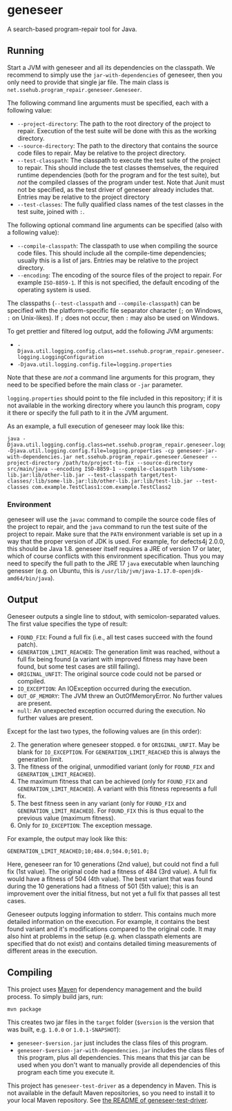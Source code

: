 # geneseer

A search-based program-repair tool for Java.

## Running

Start a JVM with geneseer and all its dependencies on the classpath. We recommend to simply use the
`jar-with-dependencies` of geneseer, then you only need to provide that single jar file. The main class is
`net.ssehub.program_repair.geneseer.Geneseer`.

The following command line arguments must be specified, each with a following value:

* `--project-directory`: The path to the root directory of the project to repair. Execution of the test suite will be
done with this as the working directory.
* `--source-directory`: The path to the directory that contains the source code files to repair. May be relative to the
project directory.
* `--test-classpath`: The classpath to execute the test suite of the project to repair. This should include the test
classes themselves, the required runtime dependencies (both for the program and for the test suite), but *not* the
compiled classes of the program under test. Note that Junit must not be specified, as the test driver of geneseer
already includes that. Entries may be relative to the project directory
* `--test-classes`: The fully qualified class names of the test classes in the test suite, joined with `:`.

The following optional command line arguments can be specified (also with a following value):

* `--compile-classpath`: The classpath to use when compiling the source code files. This should include all the
compile-time dependencies; usually this is a list of jars. Entries may be relative to the project directory.
* `--encoding`: The encoding of the source files of the project to repair. For example `ISO-8859-1`. If this is not
specified, the default encoding of the operating system is used.

The classpaths (`--test-classpath` and `--compile-classpath`) can be specified with the platform-specific file separator
character (`;` on Windows, `:` on Unix-likes). If `;` does not occur, then `:` may also be used on Windows.

To get prettier and filtered log output, add the following JVM arguments:

* `-Djava.util.logging.config.class=net.ssehub.program_repair.geneseer.logging.LoggingConfiguration`
* `-Djava.util.logging.config.file=logging.properties`

Note that these are *not* a command line arguments for this program, they need to be specified before the main class or
`-jar` parameter.

`logging.properties` should point to the file included in this repository; if it is not available in the working
directory where you launch this program, copy it there or specify the full path to it in the JVM argument.

As an example, a full execution of geneseer may look like this:
```
java -Djava.util.logging.config.class=net.ssehub.program_repair.geneseer.logging.LoggingConfiguration -Djava.util.logging.config.file=logging.properties -cp geneseer-jar-with-dependencies.jar net.ssehub.program_repair.geneseer.Geneseer --project-directory /path/to/project-to-fix --source-directory src/main/java --encoding ISO-8859-1 --compile-classpath lib/some-lib.jar:lib/other-lib.jar --test-classpath target/test-classes/:lib/some-lib.jar:lib/other-lib.jar:lib/test-lib.jar --test-classes com.example.TestClass1:com.example.TestClass2
```

### Environment

geneseer will use the `javac` command to compile the source code files of the project to repair, and the `java` command
to run the test suite of the project to repair. Make sure that the `PATH` environment variable is set up in a way that
the proper version of JDK is used. For example, for defects4j 2.0.0, this should be Java 1.8. geneseer itself requires
a JRE of version 17 or later, which of course conflicts with this environment specification. Thus you may need to
specify the full path to the JRE 17 `java` executable when launching genesser (e.g. on Ubuntu, this is
`/usr/lib/jvm/java-1.17.0-openjdk-amd64/bin/java`).

## Output

Geneseer outputs a single line to stdout, with semicolon-separated values. The first value specifies the type of result:

* `FOUND_FIX`: Found a full fix (i.e., all test cases succeed with the found patch).
* `GENERATION_LIMIT_REACHED`: The generation limit was reached, without a full fix being found (a variant with improved
fitness may have been found, but some test cases are still failing).
* `ORIGINAL_UNFIT`: The original source code could not be parsed or compiled.
* `IO_EXCEPTION`: An IOException occurred during the execution.
* `OUT_OF_MEMORY`: The JVM threw an OutOfMemoryError. No further values are present.
* `null`: An unexpected exception occurred during the execution. No further values are present.

Except for the last two types, the following values are (in this order):

2. The generation where geneseer stopped. `0` for `ORIGINAL_UNFIT`. May be blank for `IO_EXCEPTION`. For
`GENERATION_LIMIT_REACHED` this is always the generation limit.
3. The fitness of the original, unmodified variant (only for `FOUND_FIX` and `GENERATION_LIMIT_REACHED`).
4. The maximum fitness that can be achieved (only for `FOUND_FIX` and `GENERATION_LIMIT_REACHED`). A variant with this
fitness represents a full fix.
5. The best fitness seen in any variant (only for `FOUND_FIX` and `GENERATION_LIMIT_REACHED`). For `FOUND_FIX` this is
thus equal to the previous value (maximum fitness).
6. Only for `IO_EXCEPTION`: The exception message.

For example, the output may look like this:
```
GENERATION_LIMIT_REACHED;10;484.0;504.0;501.0;
```
Here, geneseer ran for 10 generations (2nd value), but could not find a full fix (1st value). The original code had a
fitness of 484 (3rd value). A full fix would have a fitness of 504 (4th value). The best variant that was found during
the 10 generations had a fitness of 501 (5th value); this is an improvement over the initial fitness, but not yet a full
fix that passes all test cases. 

Geneseer outputs logging information to stderr. This contains much more detailed information on the execution. For
example, it contains the best found variant and it's modifications compared to the original code. It may also hint at
problems in the setup (e.g. when classpath elements are specified that do not exist) and contains detailed timing
measurements of different areas in the execution.

## Compiling

This project uses [Maven](https://maven.apache.org/) for dependency management and the build process. To simply build
jars, run:
```
mvn package
```

This creates two jar files in the `target` folder (`$version` is the version that was built, e.g. `1.0.0`
or `1.0.1-SNAPSHOT`):

* `geneseer-$version.jar` just includes the class files of this program.
* `geneseer-$version-jar-with-dependencies.jar` includes the class files of this program, plus all
dependencies. This means that this jar can be used when you don't want to manually provide all dependencies of this
program each time you execute it.

This project has `geneseer-test-driver` as a dependency in Maven. This is not available in the default Maven
repositories, so you need to install it to your local Maven repository. See
[the README of geneseer-test-driver](https://github.com/adam-sse/geneseer-test-driver#compiling).

